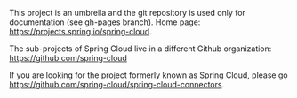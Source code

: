 This project is an umbrella and the git repository is used only for
documentation (see gh-pages branch). Home page: https://projects.spring.io/spring-cloud.

The sub-projects of Spring Cloud live in a different Github
organization: https://github.com/spring-cloud

If you are looking for the project formerly known as Spring Cloud, please 
go https://github.com/spring-cloud/spring-cloud-connectors.
